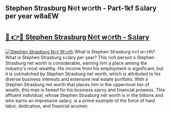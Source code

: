 ## Stephen Strasburg N𝚎t w𝚘rth - Part-1kf S𝚊lary per year w8aEW

# <h2><a href="http://gc0ol3.nevu.top/?p=Stephen+Strasburg">🔗 👉🔴 Stephen Strasburg N𝚎t w𝚘rth - S𝚊lary</a></h2>

[![Stephen Strasburg N𝚎t W𝚘rth](https://i.imgur.com/Oavwk0R.jpeg)](http://gc0ol3.nevu.top/?p=Stephen+Strasburg)
What is Stephen Strasburg n𝚎t w𝚘rth? What is Stephen Strasburg s𝚊lary per year?
This rich person's Stephen Strasburg net worth is considerable, earning him a place among the industry's most wealthy. His income from his employment is significant, but it is outmatched by Stephen Strasburg net worth, which is attributed to his diverse business interests and extensive real estate portfolio. With a Stephen Strasburg net worth that places him in the uppermost tier of wealth, this man is famed for his business savvy and financial prowess. This affluent individual, whose Stephen Strasburg net worth is in the billions and who earns an impressive salary, is a prime example of the force of hard labor, dedication, and financial acumen.
